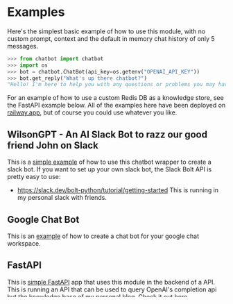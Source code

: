 # Examples
Here's the simplest basic example of how to use this module, with no custom
prompt, context and the default in memory chat history of only 5 messages.
```python
>>> from chatbot import chatbot
>>> import os
>>> bot = chatbot.ChatBot(api_key=os.getenv("OPENAI_API_KEY"))
>>> bot.get_reply("What's up there chatbot?")
"Hello! I'm here to help you with any questions or problems you may have. How can I assist you today?"
```
For an example of how to use a custom Redis DB as a knowledge store, see the
FastAPI example below. All of the examples here have been deployed on
[railway.app](railway.app), but of course you could use whatever you like.

## WilsonGPT - An AI Slack Bot to razz our good friend John on Slack
This is a [simple example](https://github.com/heathhenley/ChatGPTBot/tree/main/examples/slack) of how to use this chatbot wrapper to create a slack bot.
If you want to set up your own slack bot, the Slack Bolt API is pretty easy to
use:
- https://slack.dev/bolt-python/tutorial/getting-started
This is running in my personal slack with friends.

## Google Chat Bot
This is an [example](https://github.com/heathhenley/ChatGPTBot/tree/main/examples/google_chat) of how to create a chat bot for your google chat workspace.

## FastAPI
This is [simple FastAPI](https://github.com/heathhenley/ChatGPTBot/tree/main/examples/fast_api) app that uses this module in the backend of a API. This is running
an API that can be used to query OpenAI's completion api but the knowledge base of my
personal blog. Check it out [here](https://heathblogbot.up.railway.app/docs)

